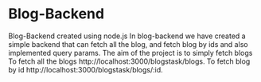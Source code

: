# Blog-Backend
Blog-Backend created using node.js
In blog-backend we have created a simple backend that can fetch all the blog, and fetch blog by ids and also implemented query params.
The aim of the project is to simply fetch blogs
To fetch all the blogs http://localhost:3000/blogstask/blogs.
To fetch blog by id http://localhost:3000/blogstask/blogs/:id.
